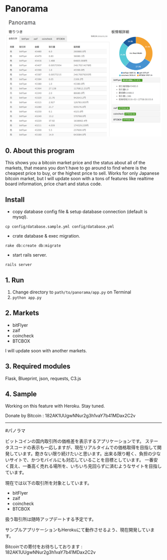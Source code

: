 # Panorama

![](./images/panorama.tiff)

## 0. About this program
This shows you a bitcoin market price and the status about all of the markets, that means you don't have to go around to find where is the cheapest price to buy, or the highest price to sell. Works for only Japanese bitcoin market, but I will update soon with a tons of features like realtime board information, price chart and status code.


## Install

- copy database config file & setup database connection (default is mysql).

```
cp config/database.sample.yml config/database.yml
```

- crate database & exec migration.

```
rake db:create db:migrate
```

- start rails server.

```
rails server
```

## 1. Run

1. Change directory to `path/to/panorama/app.py` on Terminal
2. `python app.py`

## 2. Markets
- bitFlyer
- zaif
- coincheck
- BTCBOX

I will update soon with another markets.

## 3. Required modules
Flask, Blueprint, json, requests, C3.js

## 4. Sample
Working on this feature with Heroku. Stay tuned.

Donate by Bitcoin : 182AK1UUgwNNur2g3h1vaY7b41MDax2C2v

-----

#パノラマ

ビットコインの国内取引所の価格差を表示するアプリケーションです。
ステータスコードの表示も一応しますが、現在リアルタイムでの価格取得を目指して開発しています。飽きない限り続けたいと思います。出来る限り軽く、負担の少ないサイトで、かつモバイルにも対応していることを目標としています。
一番安く買え、一番高く売れる場所を、いちいち見回らずに済むようなサイトを目指しています。

現在では以下の取引所を対象としています。

- bitFlyer
- zaif
- coincheck
- BTCBOX

扱う取引所は随時アップデートする予定です。

サンプルアプリケーションもHerokuにて動作させるよう、現在開発しています。

Bitcoinでの寄付をお待ちしております : 182AK1UUgwNNur2g3h1vaY7b41MDax2C2v

